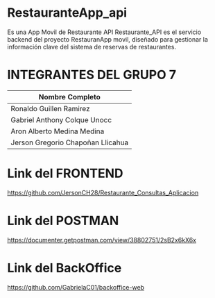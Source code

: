 # RestauranteApp_api
Es una App Movil de Restaurante API 
Restaurante_API es el servicio backend del proyecto RestauranApp movil, diseñado para gestionar la información clave del sistema de reservas de restaurantes.

# INTEGRANTES DEL GRUPO 7
| Nombre Completo                  |
| ---------------------------------|
| Ronaldo Guillen Ramirez          | 
| Gabriel Anthony Colque Unocc     | 
| Aron Alberto Medina Medina       |
| Jerson Gregorio Chapoñan Llicahua| }

# Link del FRONTEND
https://github.com/JersonCH28/Restaurante_Consultas_Aplicacion

# Link del POSTMAN 
https://documenter.getpostman.com/view/38802751/2sB2x6kX6x

# Link del BackOffice
https://github.com/GabrielaC01/backoffice-web
